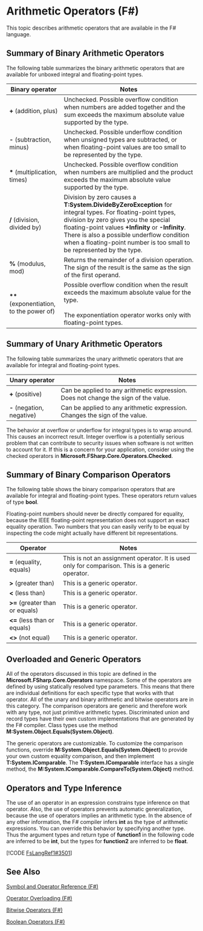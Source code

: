 # Arithmetic Operators (F#)

This topic describes arithmetic operators that are available in the F# language.


## Summary of Binary Arithmetic Operators
The following table summarizes the binary arithmetic operators that are available for unboxed integral and floating-point types.



|Binary operator|Notes|
|---------------|-----|
|**+** (addition, plus)|Unchecked. Possible overflow condition when numbers are added together and the sum exceeds the maximum absolute value supported by the type.|
|**-** (subtraction, minus)|Unchecked. Possible underflow condition when unsigned types are subtracted, or when floating-point values are too small to be represented by the type.|
|**&#42;** (multiplication, times)|Unchecked. Possible overflow condition when numbers are multiplied and the product exceeds the maximum absolute value supported by the type.|
|**/** (division, divided by)|Division by zero causes a **T:System.DivideByZeroException** for integral types. For floating-point types, division by zero gives you the special floating-point values **+Infinity** or **-Infinity**. There is also a possible underflow condition when a floating-point number is too small to be represented by the type.|
|**%** (modulus, mod)|Returns the remainder of a division operation. The sign of the result is the same as the sign of the first operand.|
|**&#42;&#42;** (exponentiation, to the power of)|Possible overflow condition when the result exceeds the maximum absolute value for the type.<br /><br />The exponentiation operator works only with floating-point types.|

## Summary of Unary Arithmetic Operators
The following table summarizes the unary arithmetic operators that are available for integral and floating-point types.



|Unary operator|Notes|
|--------------|-----|
|**+** (positive)|Can be applied to any arithmetic expression. Does not change the sign of the value.|
|**-** (negation, negative)|Can be applied to any arithmetic expression. Changes the sign of the value.|
The behavior at overflow or underflow for integral types is to wrap around. This causes an incorrect result. Integer overflow is a potentially serious problem that can contribute to security issues when software is not written to account for it. If this is a concern for your application, consider using the checked operators in **Microsoft.FSharp.Core.Operators.Checked**.


## Summary of Binary Comparison Operators
The following table shows the binary comparison operators that are available for integral and floating-point types. These operators return values of type **bool**.

Floating-point numbers should never be directly compared for equality, because the IEEE floating-point representation does not support an exact equality operation. Two numbers that you can easily verify to be equal by inspecting the code might actually have different bit representations.



|Operator|Notes|
|--------|-----|
|**=** (equality, equals)|This is not an assignment operator. It is used only for comparison. This is a generic operator.|
|**&gt;** (greater than)|This is a generic operator.|
|**&lt;** (less than)|This is a generic operator.|
|**&gt;=** (greater than or equals)|This is a generic operator.|
|**&lt;=** (less than or equals)|This is a generic operator.|
|**&lt;&gt;** (not equal)|This is a generic operator.|

## Overloaded and Generic Operators
All of the operators discussed in this topic are defined in the **Microsoft.FSharp.Core.Operators** namespace. Some of the operators are defined by using statically resolved type parameters. This means that there are individual definitions for each specific type that works with that operator. All of the unary and binary arithmetic and bitwise operators are in this category. The comparison operators are generic and therefore work with any type, not just primitive arithmetic types. Discriminated union and record types have their own custom implementations that are generated by the F# compiler. Class types use the method **M:System.Object.Equals(System.Object)**.

The generic operators are customizable. To customize the comparison functions, override **M:System.Object.Equals(System.Object)** to provide your own custom equality comparison, and then implement **T:System.IComparable**. The **T:System.IComparable** interface has a single method, the **M:System.IComparable.CompareTo(System.Object)** method.


## Operators and Type Inference
The use of an operator in an expression constrains type inference on that operator. Also, the use of operators prevents automatic generalization, because the use of operators implies an arithmetic type. In the absence of any other information, the F# compiler infers **int** as the type of arithmetic expressions. You can override this behavior by specifying another type. Thus the argument types and return type of **function1** in the following code are inferred to be **int**, but the types for **function2** are inferred to be **float**.

[!CODE [FsLangRef1#3501](../CodeSnippet/VS_Snippets_Fsharp/fslangref1/FSharp/fs/arithmetic.fs#3501)]
    
## See Also
[Symbol and Operator Reference &#40;F&#35;&#41;](Symbol+and+Operator+Reference+28%F%2329%.md)

[Operator Overloading &#40;F&#35;&#41;](Operator+Overloading+28%F%2329%.md)

[Bitwise Operators &#40;F&#35;&#41;](Bitwise+Operators+28%F%2329%.md)

[Boolean Operators &#40;F&#35;&#41;](Boolean+Operators+28%F%2329%.md)

